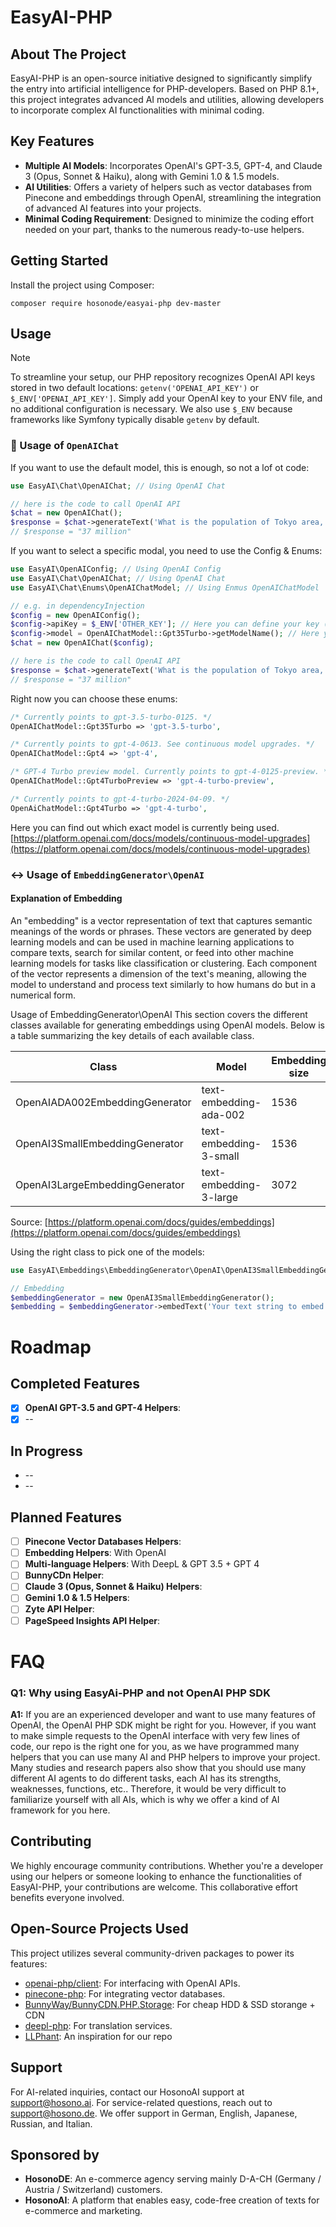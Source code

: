EasyAI-PHP
==========

About The Project
-----------------

EasyAI-PHP is an open-source initiative designed to significantly simplify the entry into artificial intelligence for PHP-developers. Based on PHP 8.1+, this project integrates advanced AI models and utilities, allowing developers to incorporate complex AI functionalities with minimal coding.

Key Features
------------

*   **Multiple AI Models**: Incorporates OpenAI's GPT-3.5, GPT-4, and Claude 3 (Opus, Sonnet & Haiku), along with Gemini 1.0 & 1.5 models.
*   **AI Utilities**: Offers a variety of helpers such as vector databases from Pinecone and embeddings through OpenAI, streamlining the integration of advanced AI features into your projects.
*   **Minimal Coding Requirement**: Designed to minimize the coding effort needed on your part, thanks to the numerous ready-to-use helpers.

Getting Started
---------------

Install the project using Composer:
```
composer require hosonode/easyai-php dev-master
```

Usage
---------------

> [!NOTE]
> To streamline your setup, our PHP repository recognizes OpenAI API keys stored in two default locations: `getenv('OPENAI_API_KEY')` or `$_ENV['OPENAI_API_KEY']`. Simply add your OpenAI key to your ENV file, and no additional configuration is necessary. We also use `$_ENV` because frameworks like Symfony typically disable `getenv` by default.

### 💬 Usage of `OpenAIChat`

If you want to use the default model, this is enough, so not a lof ot code:
```php
use EasyAI\Chat\OpenAIChat; // Using OpenAI Chat

// here is the code to call OpenAI API
$chat = new OpenAIChat();
$response = $chat->generateText('What is the population of Tokyo area, answer with only a number.');
// $response = "37 million"
```

If you want to select a specific modal, you need to use the Config & Enums:
```php
use EasyAI\OpenAIConfig; // Using OpenAI Config
use EasyAI\Chat\OpenAIChat; // Using OpenAI Chat
use EasyAI\Chat\Enums\OpenAIChatModel; // Using Enmus OpenAIChatModel

// e.g. in dependencyInjection
$config = new OpenAIConfig();
$config->apiKey = $_ENV['OTHER_KEY']; // Here you can define your key (as default we are using getenv('OPENAI_API_KEY') or $_ENV['OPENAI_API_KEY'])
$config->model = OpenAIChatModel::Gpt35Turbo->getModelName(); // Here you can define the model
$chat = new OpenAIChat($config);

// here is the code to call OpenAI API
$response = $chat->generateText('What is the population of Tokyo area, answer with only a number.');
// $response = "37 million"
```

Right now you can choose these enums:
```php
/* Currently points to gpt-3.5-turbo-0125. */
OpenAIChatModel::Gpt35Turbo => 'gpt-3.5-turbo',

/* Currently points to gpt-4-0613. See continuous model upgrades. */
OpenAIChatModel::Gpt4 => 'gpt-4',

/* GPT-4 Turbo preview model. Currently points to gpt-4-0125-preview. */
OpenAIChatModel::Gpt4TurboPreview => 'gpt-4-turbo-preview',

/* Currently points to gpt-4-turbo-2024-04-09. */
OpenAiChatModel::Gpt4Turbo => 'gpt-4-turbo',
```
Here you can find out which exact model is currently being used.
[https://platform.openai.com/docs/models/continuous-model-upgrades](https://platform.openai.com/docs/models/continuous-model-upgrades)

### ↔️ Usage of `EmbeddingGenerator\OpenAI`

#### Explanation of Embedding
An "embedding" is a vector representation of text that captures semantic meanings of the words or phrases. These vectors are generated by deep learning models and can be used in machine learning applications to compare texts, search for similar content, or feed into other machine learning models for tasks like classification or clustering. Each component of the vector represents a dimension of the text's meaning, allowing the model to understand and process text similarly to how humans do but in a numerical form.

Usage of EmbeddingGenerator\OpenAI
This section covers the different classes available for generating embeddings using OpenAI models. Below is a table summarizing the key details of each available class.

| Class | Model | Embedding size |
| --- | --- | --- |
| OpenAIADA002EmbeddingGenerator | text-embedding-ada-002 | 1536 |
| OpenAI3SmallEmbeddingGenerator | text-embedding-3-small | 1536 |
| OpenAI3LargeEmbeddingGenerator | text-embedding-3-large | 3072 |

Source: [https://platform.openai.com/docs/guides/embeddings](https://platform.openai.com/docs/guides/embeddings)

Using the right class to pick one of the models:
```php
use EasyAI\Embeddings\EmbeddingGenerator\OpenAI\OpenAI3SmallEmbeddingGenerator; // Using OpenAI3SmallEmbeddingGenerator

// Embedding
$embeddingGenerator = new OpenAI3SmallEmbeddingGenerator();
$embedding = $embeddingGenerator->embedText('Your text string to embed');
```

Roadmap
=======

Completed Features
------------------

- [x] **OpenAI GPT-3.5 and GPT-4 Helpers**:
- [x] --

In Progress
-----------

*   --
*   --

Planned Features
----------------
- [ ] **Pinecone Vector Databases Helpers**:
- [ ] **Embedding Helpers**: With OpenAI
- [ ] **Multi-language Helpers**: With DeepL & GPT 3.5 + GPT 4
- [ ] **BunnyCDn Helper**:
- [ ] **Claude 3 (Opus, Sonnet & Haiku) Helpers**:
- [ ] **Gemini 1.0 & 1.5 Helpers**:
- [ ] **Zyte API Helper**:
- [ ] **PageSpeed Insights API Helper**:

FAQ
===

### Q1: Why using EasyAi-PHP and not OpenAI PHP SDK

**A1:** If you are an experienced developer and want to use many features of OpenAI, the OpenAI PHP SDK might be right for you. However, if you want to make simple requests to the OpenAI interface with very few lines of code, our repo is the right one for you, as we have programmed many helpers that you can use many AI and PHP helpers to improve your project.
Many studies and research papers also show that you should use many different AI agents to do different tasks, each AI has its strengths, weaknesses, functions, etc.. Therefore, it would be very difficult to familiarize yourself with all AIs, which is why we offer a kind of AI framework for you here.

Contributing
------------

We highly encourage community contributions. Whether you're a developer using our helpers or someone looking to enhance the functionalities of EasyAI-PHP, your contributions are welcome. This collaborative effort benefits everyone involved.

Open-Source Projects Used
-------------------------
This project utilizes several community-driven packages to power its features:

*   [openai-php/client](https://github.com/openai-php/client): For interfacing with OpenAI APIs.
*   [pinecone-php](https://github.com/probots-io/pinecone-php): For integrating vector databases.
*   [BunnyWay/BunnyCDN.PHP.Storage](https://github.com/BunnyWay/BunnyCDN.PHP.Storage): For cheap HDD & SSD storange + CDN
*   [deepl-php](https://github.com/DeepLcom/deepl-php): For translation services.
*   [LLPhant](https://github.com/theodo-group/LLPhant): An inspiration for our repo

Support
-------

For AI-related inquiries, contact our HosonoAI support at support@hosono.ai. For service-related questions, reach out to support@hosono.de. We offer support in German, English, Japanese, Russian, and Italian.

Sponsored by
------------
*   **HosonoDE**: An e-commerce agency serving mainly D-A-CH (Germany / Austria / Switzerland) customers.
*   **HosonoAI**: A platform that enables easy, code-free creation of texts for e-commerce and marketing.
